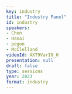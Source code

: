 ```yaml
---
key: industry
title: "Industry Panel"
id: industry
speakers:
- Chen
- Hanai
- pegon
- McClelland
videoId: AXT9VarI0_0
presentation: null
draft: false
type: sessions
year: 2023
format: industry
---
```

